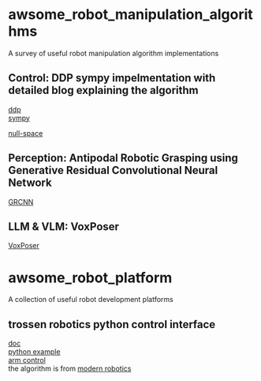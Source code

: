 # awsome_robot_manipulation_algorithms
A survey of useful robot manipulation algorithm implementations

## Control: DDP sympy impelmentation with detailed blog explaining the algorithm
[ddp](https://github.com/imgeorgiev/ddp/tree/main)  
[sympy](https://github.com/sympy/sympy)  

[null-space](https://github.com/jhavl/dkt/blob/main/Part%202/4%20Null-Space%20Projection%20for%20Motion%20Control.ipynb)


## Perception: Antipodal Robotic Grasping using Generative Residual Convolutional Neural Network
[GRCNN](https://github.com/skumra/robotic-grasping)


## LLM & VLM: VoxPoser
[VoxPoser](https://github.com/huangwl18/VoxPoser?tab=readme-ov-file)

# awsome_robot_platform
A collection of useful robot development platforms

## trossen robotics python control interface
[doc](https://www.trossenrobotics.com/docs/interbotix_xsarms/ros_packages/python_demos.html)  
[python example](https://github.com/Interbotix/interbotix_ros_manipulators/tree/main/interbotix_ros_xsarms/examples/python_demos)  
[arm control](https://github.com/Interbotix/interbotix_ros_toolboxes/blob/main/interbotix_xs_toolbox/interbotix_xs_modules/src/interbotix_xs_modules/arm.py)  
the algorithm is from [modern robotics](https://github.com/NxRLab/ModernRobotics/blob/master/doc/MRlib.pdf)
